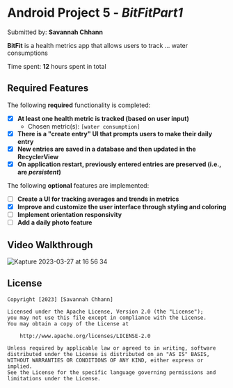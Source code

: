 # Android Project 5 - *BitFitPart1*

Submitted by: **Savannah Chhann**

**BitFit** is a health metrics app that allows users to track ... water consumptions

Time spent: **12** hours spent in total

## Required Features

The following **required** functionality is completed:

- [x] **At least one health metric is tracked (based on user input)**
  - Chosen metric(s): `[water consumption]`
- [x] **There is a "create entry" UI that prompts users to make their daily entry**
- [x] **New entries are saved in a database and then updated in the RecyclerView**
- [x] **On application restart, previously entered entries are preserved (i.e., are *persistent*)**
 
The following **optional** features are implemented:

- [ ] **Create a UI for tracking averages and trends in metrics**
- [x] **Improve and customize the user interface through styling and coloring**
- [ ] **Implement orientation responsivity**
- [ ] **Add a daily photo feature**

## Video Walkthrough

![Kapture 2023-03-27 at 16 56 34](https://user-images.githubusercontent.com/124464273/228066084-f833b79d-bef6-4d54-b1fa-c9f270c7cfb1.gif)

## License

    Copyright [2023] [Savannah Chhann]

    Licensed under the Apache License, Version 2.0 (the "License");
    you may not use this file except in compliance with the License.
    You may obtain a copy of the License at

        http://www.apache.org/licenses/LICENSE-2.0

    Unless required by applicable law or agreed to in writing, software
    distributed under the License is distributed on an "AS IS" BASIS,
    WITHOUT WARRANTIES OR CONDITIONS OF ANY KIND, either express or implied.
    See the License for the specific language governing permissions and
    limitations under the License.
